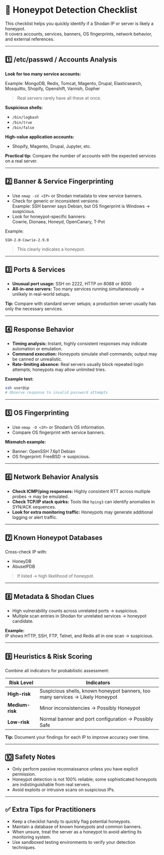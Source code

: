 
# 📝 Honeypot Detection Checklist

This checklist helps you quickly identify if a Shodan IP or server is likely a honeypot.  
It covers accounts, services, banners, OS fingerprints, network behavior, and external references.

---

## 1️⃣ /etc/passwd / Accounts Analysis

**Look for too many service accounts:**  

Example: MongoDB, Redis, Tomcat, Magento, Drupal, Elasticsearch, Mosquitto, Shopify, Openshift, Varnish, Gopher  

> Real servers rarely have all these at once.

**Suspicious shells:**  
- `/bin/logbash`  
- `/bin/true`  
- `/bin/false`  

**High-value application accounts:**  
- Shopify, Magento, Drupal, Jupyter, etc.

**Practical tip:** Compare the number of accounts with the expected services on a real server.

---

## 2️⃣ Banner & Service Fingerprinting

- Use `nmap -sV <IP>` or Shodan metadata to view service banners.
- Check for generic or inconsistent versions:  
  Example: SSH banner says Debian, but OS fingerprint is Windows → suspicious.
- Look for honeypot-specific banners:  
  Cowrie, Dionaea, Honeyd, OpenCanary, T-Pot  

Example:

```
SSH-2.0-Cowrie-2.9.0
```

> This clearly indicates a honeypot.

---

## 3️⃣ Ports & Services

- **Unusual port usage:** SSH on 2222, HTTP on 8088 or 8000  
- **All-in-one servers:** Too many services running simultaneously → unlikely in real-world setups.

**Tip:** Compare with standard server setups; a production server usually has only the necessary services.

---

## 4️⃣ Response Behavior

- **Timing analysis:** Instant, highly consistent responses may indicate automation or emulation.  
- **Command execution:** Honeypots simulate shell commands; output may be canned or unrealistic.  
- **Rate-limiting absence:** Real servers usually block repeated login attempts; honeypots may allow unlimited tries.

**Example test:**

```bash
ssh user@ip
# Observe response to invalid password attempts
```

---

## 5️⃣ OS Fingerprinting

- Use `nmap -O <IP>` or Shodan’s OS information.  
- Compare OS fingerprint with service banners.  

**Mismatch example:**  
- Banner: OpenSSH 7.6p1 Debian  
- OS fingerprint: FreeBSD → suspicious.

---

## 6️⃣ Network Behavior Analysis

- **Check ICMP/ping responses:** Highly consistent RTT across multiple probes → may be emulated.  
- **Check TCP/IP stack quirks:** Tools like `hping3` can identify anomalies in SYN/ACK sequences.  
- **Look for extra monitoring traffic:** Honeypots may generate additional logging or alert traffic.

---

## 7️⃣ Known Honeypot Databases

Cross-check IP with:  
- HoneyDB  
- AbuseIPDB  

> If listed → high likelihood of honeypot.

---

## 8️⃣ Metadata & Shodan Clues

- High vulnerability counts across unrelated ports → suspicious.  
- Multiple scan entries in Shodan for unrelated services → honeypot candidate.  

**Example:**  
IP shows HTTP, SSH, FTP, Telnet, and Redis all in one scan → suspicious.

---

## 9️⃣ Heuristics & Risk Scoring

Combine all indicators for probabilistic assessment:

| Risk Level | Indicators |
|------------|------------|
| **High-risk** | Suspicious shells, known honeypot banners, too many services → Likely Honeypot |
| **Medium-risk** | Minor inconsistencies → Possibly Honeypot |
| **Low-risk** | Normal banner and port configuration → Possibly Safe |

**Tip:** Document your findings for each IP to improve accuracy over time.

---

## 🔟 Safety Notes

- Only perform passive reconnaissance unless you have explicit permission.  
- Honeypot detection is not 100% reliable; some sophisticated honeypots are indistinguishable from real servers.  
- Avoid exploits or intrusive scans on suspicious IPs.

---

## ✅ Extra Tips for Practitioners

- Keep a checklist handy to quickly flag potential honeypots.  
- Maintain a database of known honeypots and common banners.  
- When unsure, treat the server as a honeypot to avoid alerting its monitoring system.  
- Use sandboxed testing environments to verify your detection techniques.
